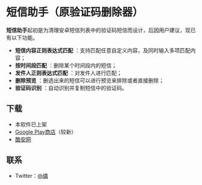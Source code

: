 # 短信助手（原验证码删除器）

**短信助手**起初是为清理安卓短信列表中的验证码短信而设计，后因用户建议，现已有以下功能。
 
- **短信内容正则表达式匹配** ：支持匹配任意自定义内容，及同时输入多项匹配内容；
- **按时间段匹配** ：删除某个时间段内的短信；
- **发件人正则表达式匹配** ：对发件人进行匹配；
- **删除预览** ：删选出来的短信可以进行预览来排除或者直接删除；
- **验证码识别** ：自动识别并复制短信中的验证码。

## 下载
- 本软件已上架
 - [Google Play商店](https://play.google.com/store/apps/details?id=com.rincyan.smsdelete)（较新）
 - [酷安网](https://www.coolapk.com/apk/com.rincyan.smsdelete)

## 联系
- Twitter：[@燐](https://twitter.com/yumasaki_rin)
